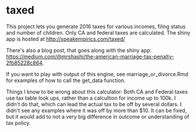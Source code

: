 # taxed

This project lets you generate 2016 taxes for various incomes, filing status and number of children. Only CA and federal taxes are calculated. The shiny app is hosted at http://speakempirics.com/taxed/ 

There's also a blog post, that goes along with the shiny app: https://medium.com/@mrshashi/the-american-marriage-tax-penalty-2fb85228c864.

If you want to play with output of this engine, see marriage_or_divorce.Rmd for examples of how to call the get_data function. 

Things I know to be wrong about this calculator:
Both CA and Federal taxes use tax table look ups, rather than a calcultion for income up to 100k. I didn't do that, which can lead the actual tax to be off by several dollars. I didn't see any examples where it was off by more than $10. It can be fixed, but it would add to not a very big difference in outcome or understanding of tax policy.

